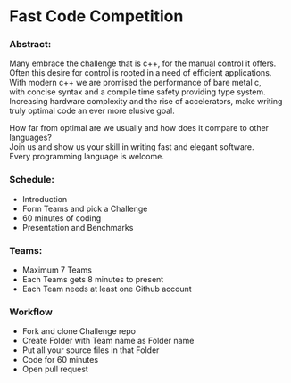 # Fast Code Competition

	
### Abstract:
Many embrace the challenge that is c++, for the manual control it offers.  
Often this desire for control is rooted in a need of efficient applications.  
With modern c++ we are promised the performance of bare metal c,  
with concise syntax and a compile time safety providing type system.  
Increasing hardware complexity and the rise of accelerators, make writing  
truly optimal code an ever more elusive goal.

How far from optimal are we usually and how does it compare to other languages?  
Join us and show us your skill in writing fast and elegant software.  
Every programming language is welcome.

### Schedule:

* Introduction
* Form Teams and pick a Challenge
* 60 minutes of coding
* Presentation and Benchmarks


### Teams:
* Maximum 7 Teams
* Each Teams gets 8 minutes to present
* Each Team needs at least one Github account


### Workflow
* Fork and clone Challenge repo
* Create Folder with Team name as Folder name
* Put all your source files in that Folder
* Code for 60 minutes
* Open pull request

